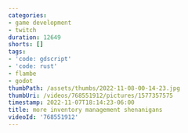 ```yaml
---
categories:
- game development
- twitch
duration: 12649
shorts: []
tags:
- 'code: gdscript'
- 'code: rust'
- flambe
- godot
thumbPath: /assets/thumbs/2022-11-08-00-14-23.jpg
thumbUri: /videos/768551912/pictures/1577357575
timestamp: 2022-11-07T18:14:23-06:00
title: more inventory management shenanigans
videoId: '768551912'
---
```

